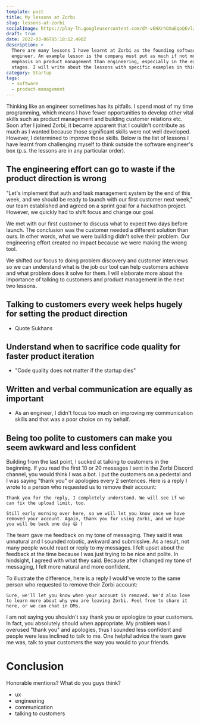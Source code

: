 ```yaml
---
template: post
title: My lessons at Zorbi
slug: lessons-at-zorbi
socialImage: https://play-lh.googleusercontent.com/dY-vEHXrhOXuEqoQEvlzsP5yFkbwujvYh9dQZR_XvKcCYV3lyq_Am-v70TAFuMxFSw
draft: true
date: 2022-03-06T05:18:12.490Z
description: >
  There are many lessons I have learnt at Zorbi as the founding software
  engineer. An example lesson is the company must put as much if not more
  emphasis on product management than engineering, especially in the early
  stages. I will write about the lessons with specific examples in this article.
category: Startup
tags:
  - software
  - product-management
---
```


Thinking like an engineer sometimes has its pitfalls. I spend most of my time programming, which means I have fewer opportunities to develop other vital skills such as product management and building customer relations etc. Soon after I joined Zorbi, it became apparent that I couldn't contribute as much as I wanted because those significant skills were not well developed. However, I determined to improve those skills. Below is the list of lessons I have learnt from challenging myself to think outside the software engineer's box (p.s. the lessons are in any particular order).

## The engineering effort can go to waste if the product direction is wrong

"Let's implement that auth and task management system by the end of this week, and we should be ready to launch with our first customer next week," our team established and agreed on a sprint goal for a hackathon project. However, we quickly had to shift focus and change our goal.

We met with our first customer to discuss what to expect two days before launch. The conclusion was the customer needed a different solution than ours. In other words, what we were building didn't solve their problem. Our engineering effort created no impact because we were making the wrong tool.

We shifted our focus to doing problem discovery and customer interviews so we can understand what is the job our tool can help customers achieve and what problem does it solve for them. I will elaborate more about the importance of talking to customers and product management in the next two lessons.

## Talking to customers every week helps hugely for setting the product direction

- Quote Sukhans

## Understand when to sacrifice code quality for faster product iteration

- "Code quality does not matter if the startup dies"

## Written and verbal communication are equally as important

- As an engineer, I didn't focus too much on improving my communication skills and that was a poor choice on my behalf.

## Being too polite to customers can make you seem awkward and less confident

Building from the last point, I sucked at talking to customers in the beginning. If you read the first 10 or 20 messages I sent in the Zorbi Discord channel, you would think I was a bot. I put the customers on a pedestal and I was saying "thank you" or apologies every 2 sentences. Here is a reply I wrote to a person who requested us to remove their account:

```
Thank you for the reply, I completely understand. We will see if we can fix the upload limit, too. 

Still early morning over here, so we will let you know once we have removed your account. Again, thank you for using Zorbi, and we hope you will be back one day 😃 !
```

The team gave me feedback on my tone of messaging. They said it was unnatural and I sounded robotic, awkward and submissive. As a result, not many people would react or reply to my messages. I felt upset about the feedback at the time because I was just trying to be nice and polite. In hindsight, I agreed with what they said. Because after I changed my tone of messaging, I felt more natural and more confident.

To illustrate the difference, here is a reply I would've wrote to the same person who requested to remove their Zorbi account:

```
Sure, we'll let you know when your account is removed. We'd also love to learn more about why you are leaving Zorbi. Feel free to share it here, or we can chat in DMs.
```

I am not saying you shouldn't say thank you or apologize to your customers. In fact, you absolutely should when appropriate. My problem was I overused "thank you" and apologies, thus I sounded less confident and people were less inclined to talk to me. One helpful advice the team gave me was, talk to your customers the way you would to your friends.

# Conclusion

Honorable mentions? What do you guys think?

- ux
- engineering
- communication
- talking to customers
